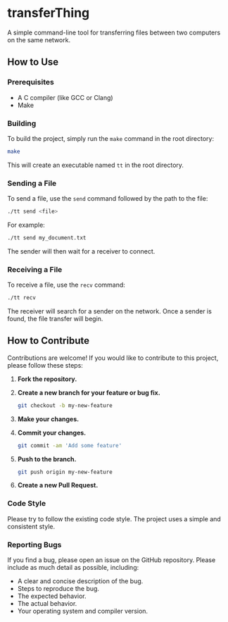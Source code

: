 # transferThing

A simple command-line tool for transferring files between two computers on the same network.

## How to Use

### Prerequisites

- A C compiler (like GCC or Clang)
- Make

### Building

To build the project, simply run the `make` command in the root directory:

```bash
make
```

This will create an executable named `tt` in the root directory.

### Sending a File

To send a file, use the `send` command followed by the path to the file:

```bash
./tt send <file>
```

For example:

```bash
./tt send my_document.txt
```

The sender will then wait for a receiver to connect.

### Receiving a File

To receive a file, use the `recv` command:

```bash
./tt recv
```

The receiver will search for a sender on the network. Once a sender is found, the file transfer will begin.

## How to Contribute

Contributions are welcome! If you would like to contribute to this project, please follow these steps:

1.  **Fork the repository.**
2.  **Create a new branch for your feature or bug fix.**

    ```bash
    git checkout -b my-new-feature
    ```

3.  **Make your changes.**
4.  **Commit your changes.**

    ```bash
    git commit -am 'Add some feature'
    ```

5.  **Push to the branch.**

    ```bash
    git push origin my-new-feature
    ```

6.  **Create a new Pull Request.**

### Code Style

Please try to follow the existing code style. The project uses a simple and consistent style.

### Reporting Bugs

If you find a bug, please open an issue on the GitHub repository. Please include as much detail as possible, including:

-   A clear and concise description of the bug.
-   Steps to reproduce the bug.
-   The expected behavior.
-   The actual behavior.
-   Your operating system and compiler version.
